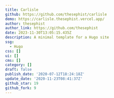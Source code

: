 ```yaml
---
title: Carlisle
github: https://github.com/thesephist/carlisle
demo: https://carlisle.thesephist.vercel.app/
author: thesephist
author_link: https://github.com/thesephist
date: 2023-11-30T13:05:15.435Z
description: A minimal template for a Hugo site
ssg:
  - Hugo
css: []
ui: []
cms: []
category: []
draft: false
publish_date: '2020-07-12T18:24:18Z'
update_date: '2020-11-23T08:41:37Z'
github_star: 19
github_fork: 9
---
```

